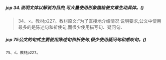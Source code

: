 ##### jcp 34.说明文体以解说为目的,可大量使用形象描绘使文章生动具体。()
>   34、×。教材p227。教材原文:“为了直接地介绍情况
    说明要求,公文中使用最多的是陈述句和祈使句,而很少使用描写句、疑问句、

##### jcp 75公文的句式主要使用陈述句和祈使句,很少使用疑问句和感叹句。()
    75、√。教材p227。































    